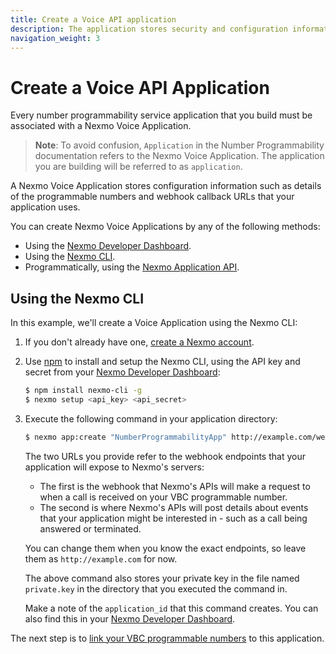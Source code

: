 ```yaml
---
title: Create a Voice API application
description: The application stores security and configuration information for your interaction with the API.
navigation_weight: 3
---
```


# Create a Voice API Application

Every number programmability service application that you build must be associated with a Nexmo Voice Application.

> **Note**: To avoid confusion, `Application` in the Number Programmability documentation refers to the Nexmo Voice Application. The application you are building will be referred to as `application`.

A Nexmo Voice Application stores configuration information such as details of the programmable numbers and webhook callback URLs that your application uses.

You can create Nexmo Voice Applications by any of the following methods:

* Using the [Nexmo Developer Dashboard](https://dashboard.nexmo.com/voice/create-application).
* Using the [Nexmo CLI](/tools).
* Programmatically, using the [Nexmo Application API](/api/application). 

## Using the Nexmo CLI

In this example, we'll create a Voice Application using the Nexmo CLI:

1. If you don't already have one, [create a Nexmo account](https://dashboard.nexmo.com/sign-up).

2. Use [npm](https://www.npmjs.com/) to install and setup the Nexmo CLI, using the API key and secret from your [Nexmo Developer Dashboard](https://dashboard.nexmo.com/getting-started-guide):

    ```sh
    $ npm install nexmo-cli -g
    $ nexmo setup <api_key> <api_secret>
    ```
3. Execute the following command in your application directory:

    ```sh
    $ nexmo app:create "NumberProgrammabilityApp" http://example.com/webhooks/answer http://example.com/webhooks/event  --keyfile private.key
    ```
    The two URLs you provide refer to the webhook endpoints that your application will expose to Nexmo's servers:
    * The first is the webhook that Nexmo's APIs will make a request to when a call is received on your VBC programmable number.
    * The second is where Nexmo's APIs will post details about events that your application might be interested in - such as a call being answered or terminated.

    You can change them when you know the exact endpoints, so leave them as `http://example.com` for now.

    The above command also stores your private key in the file named `private.key` in the directory that you executed the command in.

    Make a note of the `application_id` that this command creates. You can also find this in your [Nexmo Developer Dashboard](https://dashboard.nexmo.com/voice/your-applications).

The next step is to [link your VBC programmable numbers](/vonage-business-cloud/number-programmability/guides/link-vbc-numbers) to this application.

